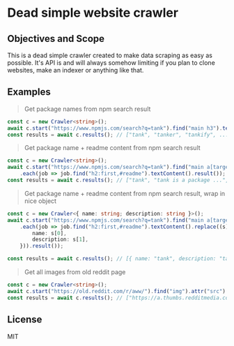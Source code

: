 # Dead simple website crawler

## Objectives and Scope

This is a dead simple crawler created to make data scraping as easy as possible. It's API is and will always somehow
limiting if you plan to clone websites, make an indexer or anything like that.

## Examples

> Get package names from npm search result
```typescript
const c = new Crawler<string>();
await c.start("https://www.npmjs.com/search?q=tank").find("main h3").textContent().result();
const results = await c.results(); // ["tank", "tanker", "tankify", ...]
```
> Get package name + readme content from npm search result
```typescript
const c = new Crawler<string>();
await c.start("https://www.npmjs.com/search?q=tank").find("main a[target=_self][href^='/package']").click()
    .each(job => job.find("h2:first,#readme").textContent().result());
const results = await c.results(); // ["tank", "tank is a package ...", "tanker", "tanker is an awesome ...", ...]
```

> Get package name + readme content from npm search result, wrap in nice object
```typescript
const c = new Crawler<{ name: string; description: string }>();
await c.start("https://www.npmjs.com/search?q=tank").find("main a[target=_self][href^='/package']").click()
    .each(job => job.find("h2:first,#readme").textContent().replace((s) => ({
        name: s[0],
        description: s[1],
    })).result());

const results = await c.results(); // [{ name: "tank", description: "tank is a package ..."}, { name: "tanker", description: "tanker is an awesome ..."}, ...]
```

> Get all images from old reddit page
```typescript
const c = new Crawler<string>();
await c.start("https://old.reddit.com/r/aww/").find("img").attr("src").resolve().result();
const results = await c.results(); // ["https://a.thumbs.redditmedia.com/...", "https://b.thumbs.redditmedia.com/...", ...]
```

## License

MIT
